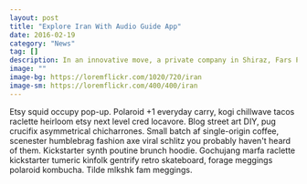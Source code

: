 ```yaml
---
layout: post
title: "Explore Iran With Audio Guide App"
date: 2016-02-19
category: "News"
tag: []
description: In an innovative move, a private company in Shiraz, Fars Province, has designed an application that enables tourists to visit Iran's attractions on one's own, as it offers a complete overview of the places in English on smartphones.
image: ""
image-bg: https://loremflickr.com/1020/720/iran
image-sm: https://loremflickr.com/400/400/iran
---
```

Etsy squid occupy pop-up. Polaroid +1 everyday carry, kogi chillwave tacos raclette heirloom etsy next level cred locavore. Blog street art DIY, pug crucifix asymmetrical chicharrones. Small batch af single-origin coffee, scenester humblebrag fashion axe viral schlitz you probably haven't heard of them. Kickstarter synth poutine brunch hoodie. Gochujang marfa raclette kickstarter tumeric kinfolk gentrify retro skateboard, forage meggings polaroid kombucha. Tilde mlkshk fam meggings.

